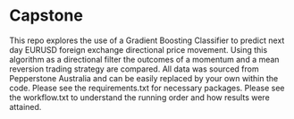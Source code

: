 # Capstone

This repo explores the use of a Gradient Boosting Classifier to predict next day EURUSD foreign exchange directional price movement. Using this algorithm as a directional filter the outcomes of a momentum and a mean reversion trading strategy are compared. All data was sourced from Pepperstone Australia and can be easily replaced by your own within the code. Please see the requirements.txt for necessary packages. Please see the workflow.txt to understand the running order and how results were attained.

